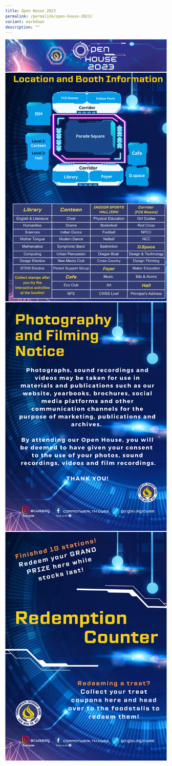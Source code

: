 ```yaml
---
title: Open House 2023
permalink: /permalink/open-house-2023/
variant: markdown
description: ""
---
```

![](/images/Open%20House%202023/G12147_8x40_25.jpg)![](/images/Open%20House%202023/Map_Layout.png)
![](/images/Open%20House%202023/Photo_release.png)
![](/images/Open%20House%202023/Redemption_Instructions__A3_or_A4_.png)